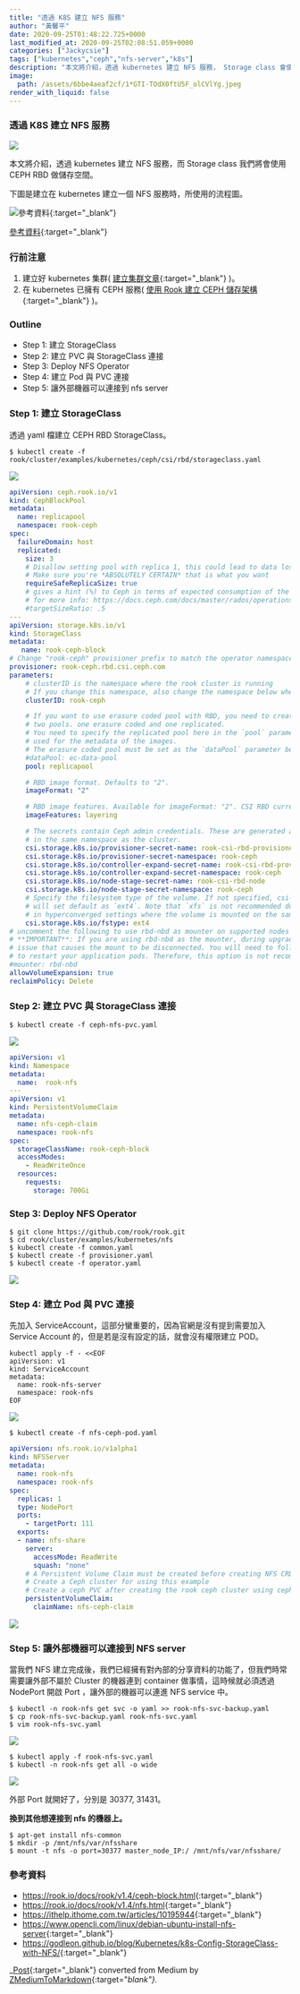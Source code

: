 ```yaml
---
title: "透過 K8S 建立 NFS 服務"
author: "黃馨平"
date: 2020-09-25T01:48:22.725+0000
last_modified_at: 2020-09-25T02:08:51.059+0000
categories: ["Jackycsie"]
tags: ["kubernetes","ceph","nfs-server","k8s"]
description: "本文將介紹，透過 kubernetes 建立 NFS 服務， Storage class 會使用 CEPH RBD 做儲存空間。"
image:
  path: /assets/6bbe4aeaf2cf/1*GTI-TOdX0ftU5F_olCVlYg.jpeg
render_with_liquid: false
---
```


### 透過 K8S 建立 NFS 服務


![](/assets/6bbe4aeaf2cf/1*GTI-TOdX0ftU5F_olCVlYg.jpeg)


本文將介紹，透過 kubernetes 建立 NFS 服務，而 Storage class 我們將會使用 CEPH RBD 做儲存空間。

下圖是建立在 kubernetes 建立一個 NFS 服務時，所使用的流程圖。


![[參考資料](https://godleon.github.io/blog/Kubernetes/k8s-Config-StorageClass-with-NFS/){:target="_blank"}](/assets/6bbe4aeaf2cf/1*YpFr0NvVYW8t1ZecQRPx1A.jpeg)

[參考資料](https://godleon.github.io/blog/Kubernetes/k8s-Config-StorageClass-with-NFS/){:target="_blank"}
### 行前注意
1. 建立好 kubernetes 集群\( [建立集群文章](https://medium.com/jacky-life/%E4%BD%BF%E7%94%A8-kubeadm-%E5%AE%89%E8%A3%9D-k8s-abe1631aa600?source=collection_home---2------3-----------------------){:target="_blank"} \)。
2. 在 kubernetes 已擁有 CEPH 服務\( [使用 Rook 建立 CEPH 儲存架構](https://medium.com/jacky-life/%E5%9C%A8-k8s-%E4%BD%BF%E7%94%A8-rook-%E5%AE%89%E8%A3%9D-ceph-1999f52a6fb9?source=collection_home---4------0-----------------------){:target="_blank"} \)。

### Outline
- Step 1: 建立 StorageClass
- Step 2: 建立 PVC 與 StorageClass 連接
- Step 3: Deploy NFS Operator
- Step 4: 建立 Pod 與 PVC 連接
- Step 5: 讓外部機器可以連接到 nfs server

### Step 1: 建立 StorageClass

透過 yaml 檔建立 CEPH RBD StorageClass。
```
$ kubectl create -f rook/cluster/examples/kubernetes/ceph/csi/rbd/storageclass.yaml
```


![](/assets/6bbe4aeaf2cf/1*xLKInfV3qk5NzUYwo7x6ig.jpeg)

```yaml
apiVersion: ceph.rook.io/v1
kind: CephBlockPool
metadata:
  name: replicapool
  namespace: rook-ceph
spec:
  failureDomain: host
  replicated:
    size: 3
    # Disallow setting pool with replica 1, this could lead to data loss without recovery.
    # Make sure you're *ABSOLUTELY CERTAIN* that is what you want
    requireSafeReplicaSize: true
    # gives a hint (%) to Ceph in terms of expected consumption of the total cluster capacity of a given pool
    # for more info: https://docs.ceph.com/docs/master/rados/operations/placement-groups/#specifying-expected-pool-size
    #targetSizeRatio: .5
---
apiVersion: storage.k8s.io/v1
kind: StorageClass
metadata:
   name: rook-ceph-block
# Change "rook-ceph" provisioner prefix to match the operator namespace if needed
provisioner: rook-ceph.rbd.csi.ceph.com
parameters:
    # clusterID is the namespace where the rook cluster is running
    # If you change this namespace, also change the namespace below where the secret namespaces are defined
    clusterID: rook-ceph

    # If you want to use erasure coded pool with RBD, you need to create
    # two pools. one erasure coded and one replicated.
    # You need to specify the replicated pool here in the `pool` parameter, it is
    # used for the metadata of the images.
    # The erasure coded pool must be set as the `dataPool` parameter below.
    #dataPool: ec-data-pool
    pool: replicapool

    # RBD image format. Defaults to "2".
    imageFormat: "2"

    # RBD image features. Available for imageFormat: "2". CSI RBD currently supports only `layering` feature.
    imageFeatures: layering

    # The secrets contain Ceph admin credentials. These are generated automatically by the operator
    # in the same namespace as the cluster.
    csi.storage.k8s.io/provisioner-secret-name: rook-csi-rbd-provisioner
    csi.storage.k8s.io/provisioner-secret-namespace: rook-ceph
    csi.storage.k8s.io/controller-expand-secret-name: rook-csi-rbd-provisioner
    csi.storage.k8s.io/controller-expand-secret-namespace: rook-ceph
    csi.storage.k8s.io/node-stage-secret-name: rook-csi-rbd-node
    csi.storage.k8s.io/node-stage-secret-namespace: rook-ceph
    # Specify the filesystem type of the volume. If not specified, csi-provisioner
    # will set default as `ext4`. Note that `xfs` is not recommended due to potential deadlock
    # in hyperconverged settings where the volume is mounted on the same node as the osds.
    csi.storage.k8s.io/fstype: ext4
# uncomment the following to use rbd-nbd as mounter on supported nodes
# **IMPORTANT**: If you are using rbd-nbd as the mounter, during upgrade you will be hit a ceph-csi
# issue that causes the mount to be disconnected. You will need to follow special upgrade steps
# to restart your application pods. Therefore, this option is not recommended.
#mounter: rbd-nbd
allowVolumeExpansion: true
reclaimPolicy: Delete
```
### Step 2: 建立 PVC 與 StorageClass 連接
```
$ kubectl create -f ceph-nfs-pvc.yaml
```


![](/assets/6bbe4aeaf2cf/1*HaWDLJNcu1RctOAMClZ0Uw.jpeg)

```yaml
apiVersion: v1
kind: Namespace
metadata:
  name:  rook-nfs
---
apiVersion: v1
kind: PersistentVolumeClaim
metadata:
  name: nfs-ceph-claim
  namespace: rook-nfs
spec:
  storageClassName: rook-ceph-block
  accessModes:
    - ReadWriteOnce
  resources:
    requests:
      storage: 700Gi
```
### Step 3: Deploy NFS Operator
```
$ git clone https://github.com/rook/rook.git
$ cd rook/cluster/examples/kubernetes/nfs
$ kubectl create -f common.yaml
$ kubectl create -f provisioner.yaml
$ kubectl create -f operator.yaml
```


![](/assets/6bbe4aeaf2cf/1*zB417_RU2nMUrvUvU2ghuw.jpeg)

### Step 4: 建立 Pod 與 PVC 連接

先加入 ServiceAccount，這部分蠻重要的，因為官網是沒有提到需要加入 Service Account 的，但是若是沒有設定的話，就會沒有權限建立 POD。
```
kubectl apply -f - <<EOF
apiVersion: v1
kind: ServiceAccount
metadata:
  name: rook-nfs-server
  namespace: rook-nfs
EOF
```


![](/assets/6bbe4aeaf2cf/1*pj0h4r6N3BGl5NNbdttGvw.jpeg)

```
$ kubectl create -f nfs-ceph-pod.yaml
```
```yaml
apiVersion: nfs.rook.io/v1alpha1
kind: NFSServer
metadata:
  name: rook-nfs
  namespace: rook-nfs
spec:
  replicas: 1
  type: NodePort
  ports:
    - targetPort: 111
  exports:
  - name: nfs-share
    server:
      accessMode: ReadWrite
      squash: "none"
    # A Persistent Volume Claim must be created before creating NFS CRD instance.
    # Create a Ceph cluster for using this example
    # Create a ceph PVC after creating the rook ceph cluster using ceph-pvc.yaml
    persistentVolumeClaim:
      claimName: nfs-ceph-claim
```


![](/assets/6bbe4aeaf2cf/1*k5VUd7TBj-Ih1JJKbtbhNg.jpeg)

### Step 5: 讓外部機器可以連接到 NFS server

當我們 NFS 建立完成後，我們已經擁有對內部的分享資料的功能了，但我們時常需要讓外部不屬於 Cluster 的機器連到 container 做事情，這時候就必須透過 NodePort 開啟 Port ，讓外部的機器可以連進 NFS service 中。
```
$ kubectl -n rook-nfs get svc -o yaml >> rook-nfs-svc-backup.yaml
$ cp rook-nfs-svc-backup.yaml rook-nfs-svc.yaml
$ vim rook-nfs-svc.yaml
```


![](/assets/6bbe4aeaf2cf/1*XZClTaDoruMSK2oFNfJeOQ.jpeg)

```
$ kubectl apply -f rook-nfs-svc.yaml
$ kubectl -n rook-nfs get all -o wide
```


![](/assets/6bbe4aeaf2cf/1*yyJXvMy9Q_r0PWDE2AeNVw.jpeg)


外部 Port 就開好了，分別是 30377, 31431。

**換到其他想連接到 nfs 的機器上。**
```
$ apt-get install nfs-common
$ mkdir -p /mnt/nfs/var/nfsshare
$ mount -t nfs -o port=30377 master_node_IP:/ /mnt/nfs/var/nfsshare/
```
### 參考資料
- [https://rook\.io/docs/rook/v1\.4/ceph\-block\.html](https://rook.io/docs/rook/v1.4/ceph-block.html){:target="_blank"}
- [https://rook\.io/docs/rook/v1\.4/nfs\.html](https://rook.io/docs/rook/v1.4/nfs.html){:target="_blank"}
- [https://ithelp\.ithome\.com\.tw/articles/10195944](https://ithelp.ithome.com.tw/articles/10195944){:target="_blank"}
- [https://www\.opencli\.com/linux/debian\-ubuntu\-install\-nfs\-server](https://www.opencli.com/linux/debian-ubuntu-install-nfs-server){:target="_blank"}
- [https://godleon\.github\.io/blog/Kubernetes/k8s\-Config\-StorageClass\-with\-NFS/](https://godleon.github.io/blog/Kubernetes/k8s-Config-StorageClass-with-NFS/){:target="_blank"}



_[Post](https://medium.com/jacky-life/%E9%80%8F%E9%81%8E-k8s-%E5%BB%BA%E7%AB%8B-nfs-%E6%9C%8D%E5%8B%99-6bbe4aeaf2cf){:target="_blank"} converted from Medium by [ZMediumToMarkdown](https://github.com/ZhgChgLi/ZMediumToMarkdown){:target="_blank"}._

